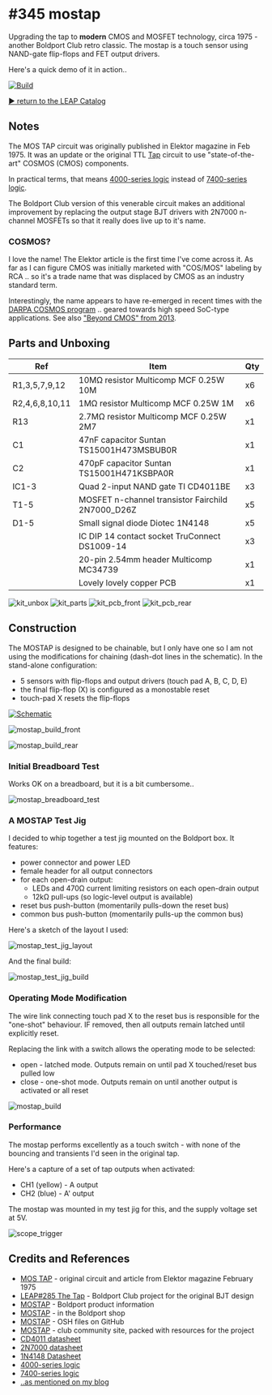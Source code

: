 # #345 mostap

Upgrading the tap to **modern** CMOS and MOSFET technology, circa 1975 - another Boldport Club retro classic.
The mostap is a touch sensor using NAND-gate flip-flops and FET output drivers.

Here's a quick demo of it in action..

[![Build](./assets/mostap_build.jpg?raw=true)](http://www.youtube.com/watch?v=TFuhajrzV-M)

[:arrow_forward: return to the LEAP Catalog](http://leap.tardate.com)

## Notes

The MOS TAP circuit was originally published in Elektor magazine in Feb 1975.
It was an update or the original TTL [Tap](../tap) circuit to use
"state-of-the-art" COSMOS (CMOS) components.

In practical terms, that means [4000-series logic](https://en.wikipedia.org/wiki/4000_series)
instead of [7400-series logic](https://en.wikipedia.org/wiki/7400_series).

The Boldport Club version of this venerable circuit makes an additional improvement by
replacing the output stage BJT drivers with 2N7000 n-channel MOSFETs so that it really does
live up to it's name.

### COSMOS?

I love the name! The Elektor article is the first time I've come across it.
As far as I can figure CMOS was initially marketed with "COS/MOS" labeling by RCA .. so it's a trade name that was displaced by CMOS as an industry standard term.

Interestingly, the name appears to have re-emerged in recent times with the
[DARPA COSMOS program](https://www.darpa.mil/program/compound-semiconductor-materials-on-silicon) .. geared towards high speed SoC-type applications.
See also ["Beyond CMOS" from 2013](https://www.ncbi.nlm.nih.gov/pmc/articles/PMC3928903/).


## Parts and Unboxing

| Ref            | Item                                                          | Qty |
|----------------|---------------------------------------------------------------|-----|
| R1,3,5,7,9,12  | 10MΩ resistor Multicomp MCF 0.25W 10M                         |  x6 |
| R2,4,6,8,10,11 | 1MΩ resistor Multicomp MCF 0.25W 1M                           |  x6 |
| R13            | 2.7MΩ resistor Multicomp MCF 0.25W 2M7                        |  x1 |
| C1             | 47nF capacitor Suntan TS15001H473MSBUB0R                      |  x1 |
| C2             | 470pF capacitor Suntan TS15001H471KSBPA0R                     |  x1 |
| IC1-3          | Quad 2-input NAND gate TI CD4011BE                            |  x3 |
| T1-5           | MOSFET n-channel transistor Fairchild 2N7000_D26Z             |  x5 |
| D1-5           | Small signal diode Diotec 1N4148                              |  x5 |
|                | IC DIP 14 contact socket TruConnect DS1009-14                 |  x3 |
|                | 20-pin 2.54mm header Multicomp MC34739                        |  x1 |
|                | Lovely lovely copper PCB                                      |  x1 |


![kit_unbox](./assets/kit_unbox.jpg?raw=true)
![kit_parts](./assets/kit_parts.jpg?raw=true)
![kit_pcb_front](./assets/kit_pcb_front.jpg?raw=true)
![kit_pcb_rear](./assets/kit_pcb_rear.jpg?raw=true)

## Construction

The MOSTAP is designed to be chainable, but I only have one so I am not using the modifications for chaining
(dash-dot lines in the schematic).
In the stand-alone configuration:

* 5 sensors with flip-flops and output drivers (touch pad A, B, C, D, E)
* the final flip-flop (X) is configured as a monostable reset
* touch-pad X resets the flip-flops

[![Schematic](./assets/mostap_schematic.png?raw=true)](https://github.com/boldport/mostap/raw/master/docs/schematics.pdf)

![mostap_build_front](./assets/mostap_build_front.jpg?raw=true)

![mostap_build_rear](./assets/mostap_build_rear.jpg?raw=true)

### Initial Breadboard Test

Works OK on a breadboard, but it is a bit cumbersome..

![mostap_breadboard_test](./assets/mostap_breadboard_test.jpg?raw=true)

### A MOSTAP Test Jig

I decided to whip together a test jig mounted on the Boldport box. It features:

* power connector and power LED
* female header for all output connectors
* for each open-drain output:
  * LEDs and 470Ω current limiting resistors on each open-drain output
  * 12kΩ pull-ups (so logic-level output is available)
* reset bus push-button (momentarily pulls-down the reset bus)
* common bus push-button (momentarily pulls-up the common bus)

Here's a sketch of the layout I used:

![mostap_test_jig_layout](./assets/mostap_test_jig_layout.jpg?raw=true)

And the final build:

![mostap_test_jig_build](./assets/mostap_test_jig_build.jpg?raw=true)


### Operating Mode Modification

The wire link connecting touch pad X to the reset bus is responsible
for the "one-shot" behaviour. IF removed, then all outputs remain latched until explicitly reset.

Replacing the link with a switch allows the operating mode to be selected:

* open - latched mode. Outputs remain on until pad X touched/reset bus pulled low
* close - one-shot mode. Outputs remain on until another output is activated or all reset

![mostap_build](./assets/mostap_build.jpg?raw=true)

### Performance

The mostap performs excellently as a touch switch - with none of the bouncing and transients I'd seen in the original tap.

Here's a capture of a set of tap outputs when activated:

* CH1 (yellow) - A output
* CH2 (blue) - A' output

The mostap was mounted in my test jig for this, and the supply voltage set at 5V.

![scope_trigger](./assets/scope_trigger.gif?raw=true)

## Credits and References
* [MOS TAP](./assets/elektor-02-75-MOSTAP.pdf?raw=true) - original circuit and article from Elektor magazine February 1975
* [LEAP#285 The Tap](../tap) - Boldport Club project for the original BJT design
* [MOSTAP](https://www.boldport.com/products/mostap) - Boldport product information
* [MOSTAP](http://www.boldport.club/shop/product/977922148) - in the Boldport shop
* [MOSTAP](https://github.com/boldport/mostap) - OSH files on GitHub
* [MOSTAP](http://community.boldport.club/projects/p05-tap/) - club community site, packed with resources for the project
* [CD4011 datasheet](http://www.futurlec.com/4000Series/CD4011.shtml)
* [2N7000 datasheet](http://www.futurlec.com/Transistors/2N7000.shtml)
* [1N4148 Datasheet](http://www.futurlec.com/Diodes/1N4148.shtml)
* [4000-series logic](https://en.wikipedia.org/wiki/4000_series)
* [7400-series logic](https://en.wikipedia.org/wiki/7400_series)
* [..as mentioned on my blog](https://blog.tardate.com/2017/10/leap345-boldport-club-mostap.html)
